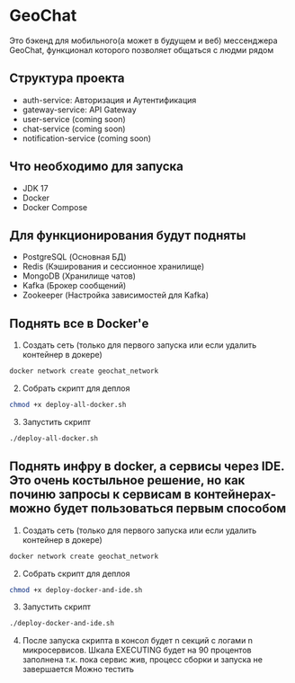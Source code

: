 # GeoChat
Это бэкенд для мобильного(а может в будущем и веб)  мессенджера GeoChat, функционал которого позволяет общаться с людми рядом

## Структура проекта
- auth-service: Авторизация и Аутентификация
- gateway-service: API Gateway
- user-service (coming soon)
- chat-service (coming soon)
- notification-service (coming soon)

## Что необходимо для запуска
- JDK 17
- Docker
- Docker Compose

## Для функционирования будут подняты
- PostgreSQL (Основная БД)
- Redis (Кэширования и сессионное хранилище)
- MongoDB (Хранилище чатов)
- Kafka (Брокер сообщений)
- Zookeeper (Настройка зависимостей для Kafka)


## Поднять все в Docker'е
1. Создать сеть (только для первого запуска или если удалить контейнер в докере)
```bash
docker network create geochat_network
```
2. Собрать скрипт для деплоя
```bash
chmod +x deploy-all-docker.sh
```

3. Запустить скрипт
```bash
./deploy-all-docker.sh
```

## Поднять инфру в docker, а сервисы через IDE. Это очень костыльное решение, но как починю запросы к сервисам в контейнерах- можно будет пользоваться первым способом 
1. Создать сеть (только для первого запуска или если удалить контейнер в докере)
```bash
docker network create geochat_network
```
2. Собрать скрипт для деплоя
```bash
chmod +x deploy-docker-and-ide.sh
```

3. Запустить скрипт
```bash
./deploy-docker-and-ide.sh
```
4. После запуска скрипта в консол будет n секций с логами n микросервисов. Шкала EXECUTING будет на 90 процентов заполнена
т.к. пока сервис жив, процесс сборки и запуска не завершается 
Можно тестить
